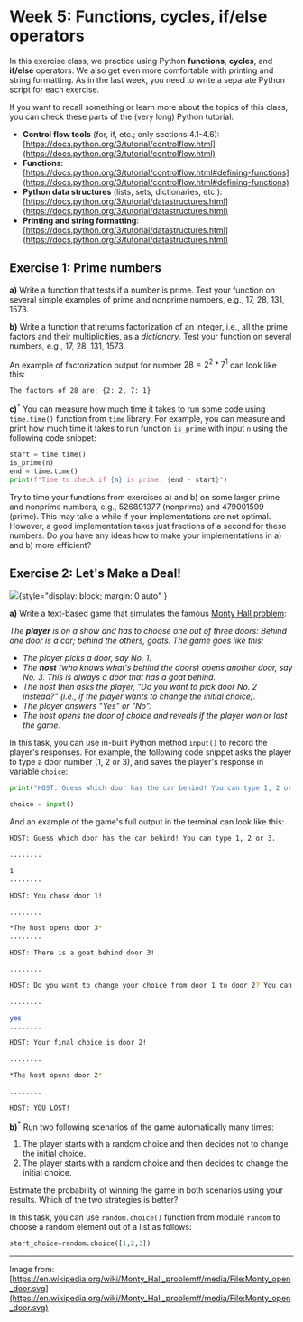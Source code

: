 # Week 5: Functions, cycles, if/else operators

In this exercise class, we practice using Python **functions**, **cycles**, and **if/else** operators. We also get even more comfortable with printing and string formatting. As in the last week, you need to write a separate Python script for each exercise.

If you want to recall something or learn more about the topics of this class, you can check these parts of the (very long) Python tutorial:

* **Control flow tools** (for, if, etc.; only sections 4.1-4.6): [https://docs.python.org/3/tutorial/controlflow.html](https://docs.python.org/3/tutorial/controlflow.html)
* **Functions**: [https://docs.python.org/3/tutorial/controlflow.html#defining-functions](https://docs.python.org/3/tutorial/controlflow.html#defining-functions)
* **Python data structures** (lists, sets, dictionaries, etc.): [https://docs.python.org/3/tutorial/datastructures.html](https://docs.python.org/3/tutorial/datastructures.html)
* **Printing and string formatting**: [https://docs.python.org/3/tutorial/datastructures.html](https://docs.python.org/3/tutorial/datastructures.html)

## Exercise 1: Prime numbers

**a)** Write a function that tests if a number is prime. Test your function on several simple examples of prime and nonprime numbers, e.g., 17, 28, 131, 1573.

**b)** Write a function that returns factorization of an integer, i.e., all the prime factors and their multiplicities, as a *dictionary*. Test your function on several numbers, e.g., 17, 28, 131, 1573. 

An example of factorization output for number $28=2^2*7^1$ can look like this:

```The factors of 28 are: {2: 2, 7: 1} ```

**c)$`^*`$** You can measure how much time it takes to run some code using ```time.time()``` function from ```time``` library. For example, you can measure and print how much time it takes to run function ```is_prime``` with input ```n``` using the following code snippet:

```python
start = time.time()
is_prime(n) 
end = time.time()
print(f"Time to check if {n} is prime: {end - start}")
```

Try to time your functions from exercises a) and b) on some larger prime and nonprime numbers, e.g., 526891377 (nonprime) and 479001599 (prime). This may take a while if your implementations are not optimal. However, a good implementation takes just fractions of a second for these numbers. Do you have any ideas how to make your implementations in a) and b) more efficient?

## Exercise 2: Let's Make a Deal!
![](https://upload.wikimedia.org/wikipedia/commons/thumb/3/3f/Monty_open_door.svg/440px-Monty_open_door.svg.png){style="display: block; margin: 0 auto" }

**a)** Write a text-based game that simulates the famous [Monty Hall problem](https://en.wikipedia.org/wiki/Monty_Hall_problem):

*The **player** is on a show and has to choose one out of three doors: Behind one door is a car; behind the others, goats. The game goes like this:*

- *The player picks a door, say No. 1.*
- *The **host** (who knows what's behind the doors) opens another door, say No. 3. This is always a door that has a goat behind.*
- *The host then asks the player, "Do you want to pick door No. 2 instead?" (i.e., if the player wants to change the initial choice).*
- *The player answers "Yes" or "No".*
- *The host opens the door of choice and reveals if the player won or lost the game.*

In this task, you can use in-built Python method ```input()``` to record the player's responses. For example, the following code snippet asks the player to type a door number (1, 2 or 3), and saves the player's response in variable ```choice```:
```python
print("HOST: Guess which door has the car behind! You can type 1, 2 or 3.\n")

choice = input()
```
And an example of the game's full output in the terminal can look like this:
```bash
HOST: Guess which door has the car behind! You can type 1, 2 or 3.

........

1
........

HOST: You chose door 1!

........

*The host opens door 3*
........

HOST: There is a goat behind door 3!

........

HOST: Do you want to change your choice from door 1 to door 2? You can type 'yes' or 'no'.

........

yes
........

HOST: Your final choice is door 2!

........

*The host opens door 2*

........

HOST: YOU LOST!
```

**b)$`^*`$** Run two following scenarios of the game automatically many times:

1. The player starts with a random choice and then decides not to change the initial choice.
2. The player starts with a random choice and then decides to change the initial choice.

Estimate the probability of winning the game in both scenarios using your results. Which of the two strategies is better?

In this task, you can use ```random.choice()``` function from module ```random``` to choose a random element out of a list as follows:

```python
start_choice=random.choice([1,2,3])
```

---
Image from: [https://en.wikipedia.org/wiki/Monty_Hall_problem#/media/File:Monty_open_door.svg](https://en.wikipedia.org/wiki/Monty_Hall_problem#/media/File:Monty_open_door.svg)
